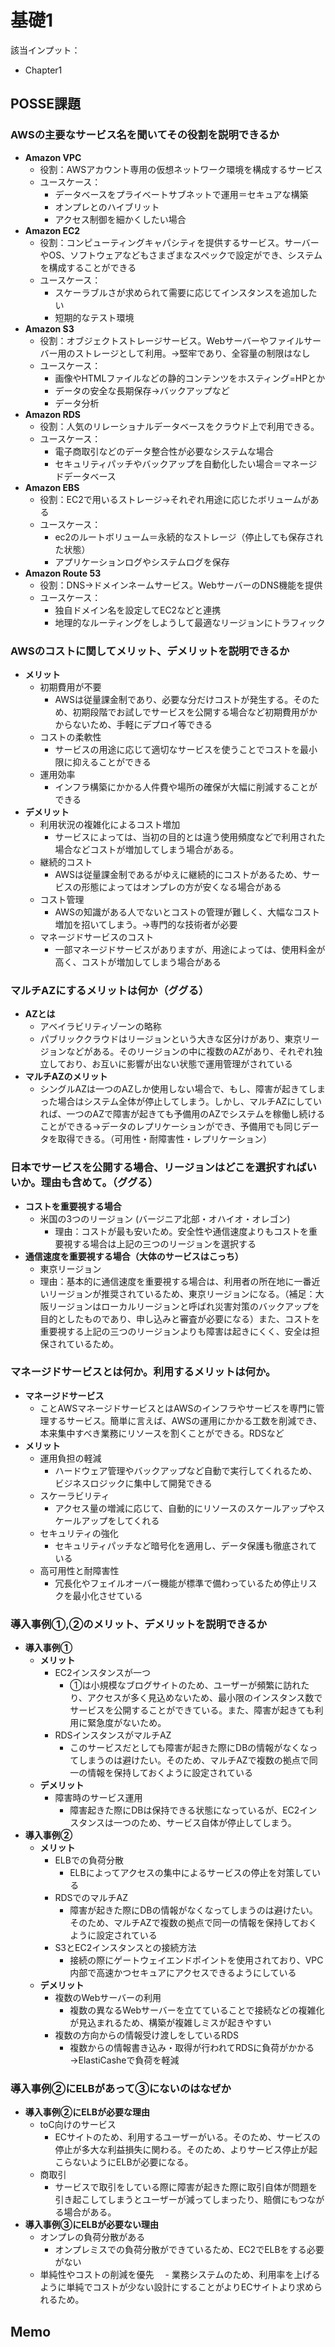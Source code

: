 # 基礎1

該当インプット：
- Chapter1

## POSSE課題
### AWSの主要なサービス名を聞いてその役割を説明できるか
 - **Amazon VPC**
   - 役割：AWSアカウント専用の仮想ネットワーク環境を構成するサービス
   - ユースケース：
     - データベースをプライベートサブネットで運用＝セキュアな構築
     - オンプレとのハイブリット
     - アクセス制御を細かくしたい場合
 - **Amazon EC2**
   - 役割：コンピューティングキャパシティを提供するサービス。サーバーやOS、ソフトウェアなどもさまざまなスペックで設定ができ、システムを構成することができる
   - ユースケース：
     - スケーラブルさが求められて需要に応じてインスタンスを追加したい
     - 短期的なテスト環境
 - **Amazon S3**
   - 役割：オブジェクトストレージサービス。Webサーバーやファイルサーバー用のストレージとして利用。→堅牢であり、全容量の制限はなし
   - ユースケース：
     - 画像やHTMLファイルなどの静的コンテンツをホスティング=HPとか
     - データの安全な長期保存→バックアップなど
     - データ分析
 - **Amazon RDS**
   - 役割：人気のリレーショナルデータベースをクラウド上で利用できる。
   - ユースケース：
     - 電子商取引などのデータ整合性が必要なシステムな場合
     - セキュリティパッチやバックアップを自動化したい場合＝マネージドデータベース
 - **Amazon EBS**
   - 役割：EC2で用いるストレージ→それぞれ用途に応じたボリュームがある
   - ユースケース：
     - ec2のルートボリューム＝永続的なストレージ（停止しても保存された状態）
     - アプリケーションログやシステムログを保存
 - **Amazon Route 53**
   - 役割：DNS→ドメインネームサービス。WebサーバーのDNS機能を提供
   - ユースケース：
     - 独自ドメイン名を設定してEC2などと連携
     - 地理的なルーティングをしようして最適なリージョンにトラフィック
### AWSのコストに関してメリット、デメリットを説明できるか
 - **メリット**
   - 初期費用が不要
     - AWSは従量課金制であり、必要な分だけコストが発生する。そのため、初期段階でお試しでサービスを公開する場合など初期費用がかからないため、手軽にデプロイ等できる
   - コストの柔軟性
     - サービスの用途に応じて適切なサービスを使うことでコストを最小限に抑えることができる
   - 運用効率
     - インフラ構築にかかる人件費や場所の確保が大幅に削減することができる
 - **デメリット**
   - 利用状況の複雑化によるコスト増加
     - サービスによっては、当初の目的とは違う使用頻度などで利用された場合などコストが増加してしまう場合がある。
   - 継続的コスト
     - AWSは従量課金制であるがゆえに継続的にコストがあるため、サービスの形態によってはオンプレの方が安くなる場合がある
   - コスト管理
     - AWSの知識がある人でないとコストの管理が難しく、大幅なコスト増加を招いてしまう。→専門的な技術者が必要
   - マネージドサービスのコスト
     - 一部マネージドサービスがありますが、用途によっては、使用料金が高く、コストが増加してしまう場合がある
### マルチAZにするメリットは何か（ググる）
 - **AZとは**
   - アベイラビリティゾーンの略称
   - パブリッククラウドはリージョンという大きな区分けがあり、東京リージョンなどがある。そのリージョンの中に複数のAZがあり、それぞれ独立しており、お互いに影響が出ない状態で運用管理がされている
 - **マルチAZのメリット**
   - シングルAZは一つのAZしか使用しない場合で、もし、障害が起きてしまった場合はシステム全体が停止してしまう。しかし、マルチAZにしていれば、一つのAZで障害が起きても予備用のAZでシステムを稼働し続けることができる→データのレプリケーションができ、予備用でも同じデータを取得できる。（可用性・耐障害性・レプリケーション）
### 日本でサービスを公開する場合、リージョンはどこを選択すればいいか。理由も含めて。（ググる）
 - **コストを重要視する場合**
   - 米国の3つのリージョン (バージニア北部・オハイオ・オレゴン)
     - 理由：コストが最も安いため。安全性や通信速度よりもコストを重要視する場合は上記の三つのリージョンを選択する
 - **通信速度を重要視する場合（大体のサービスはこっち）**
   - 東京リージョン
   - 理由：基本的に通信速度を重要視する場合は、利用者の所在地に一番近いリージョンが推奨されているため、東京リージョンになる。（補足：大阪リージョンはローカルリージョンと呼ばれ災害対策のバックアップを目的としたものであり、申し込みと審査が必要になる）また、コストを重要視する上記の三つのリージョンよりも障害は起きにくく、安全は担保されているため。
### マネージドサービスとは何か。利用するメリットは何か。
 - **マネージドサービス**
   - ことAWSマネージドサービスとはAWSのインフラやサービスを専門に管理するサービス。簡単に言えば、AWSの運用にかかる工数を削減でき、本来集中すべき業務にリソースを割くことができる。RDSなど
 - **メリット**
   - 運用負担の軽減
     - ハードウェア管理やバックアップなど自動で実行してくれるため、ビジネスロジックに集中して開発できる
   - スケーラビリティ
     - アクセス量の増減に応じて、自動的にリソースのスケールアップやスケールアップをしてくれる
   - セキュリティの強化
     - セキュリティパッチなど暗号化を適用し、データ保護も徹底されている
   - 高可用性と耐障害性
     - 冗長化やフェイルオーバー機能が標準で備わっているため停止リスクを最小化させている
### 導入事例①,②のメリット、デメリットを説明できるか
 - **導入事例①**
   - **メリット**
     - EC2インスタンスが一つ
       - ①は小規模なブログサイトのため、ユーザーが頻繁に訪れたり、アクセスが多く見込めないため、最小限のインスタンス数でサービスを公開することができている。また、障害が起きても利用に緊急度がないため。
     - RDSインスタンスがマルチAZ
       - このサービスだとしても障害が起きた際にDBの情報がなくなってしまうのは避けたい。そのため、マルチAZで複数の拠点で同一の情報を保持しておくように設定されている
   - **デメリット**
     - 障害時のサービス運用
       - 障害起きた際にDBは保持できる状態になっているが、EC2インスタンスは一つのため、サービス自体が停止してしまう。 
 - **導入事例②**
   - **メリット**
     - ELBでの負荷分散
       - ELBによってアクセスの集中によるサービスの停止を対策している
     - RDSでのマルチAZ
       - 障害が起きた際にDBの情報がなくなってしまうのは避けたい。そのため、マルチAZで複数の拠点で同一の情報を保持しておくように設定されている
     - S3とEC2インスタンスとの接続方法
       - 接続の際にゲートウェイエンドポイントを使用されており、VPC内部で高速かつセキュアにアクセスできるようにしている
   - **デメリット**
     - 複数のWebサーバーの利用
       - 複数の異なるWebサーバーを立てていることで接続などの複雑化が見込まれるため、構築が複雑しミスが起きやすい
     - 複数の方向からの情報受け渡しをしているRDS
       - 複数からの情報書き込み・取得が行われてRDSに負荷がかかる→ElastiCasheで負荷を軽減
### 導入事例②にELBがあって③にないのはなぜか
 - **導入事例②にELBが必要な理由**
   - toC向けのサービス
     - ECサイトのため、利用するユーザーがいる。そのため、サービスの停止が多大な利益損失に関わる。そのため、よりサービス停止が起こらないようにELBが必要になる。
   - 商取引
     - サービスで取引をしている際に障害が起きた際に取引自体が問題を引き起こしてしまうとユーザーが減ってしまったり、賠償にもつながる場合がある。
 - **導入事例③にELBが必要ない理由**
   - オンプレの負荷分散がある
     - オンプレミスでの負荷分散ができているため、EC2でELBをする必要がない
   - 単純性やコストの削減を優先
   　- 業務システムのため、利用率を上げるように単純でコストが少ない設計にすることがよりECサイトより求められるため。
## Memo
